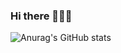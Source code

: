 ### Hi there 👋👋👋

![Anurag's GitHub stats](https://github-readme-stats.vercel.app/api?username=SinnoLn&show_icons=true&theme=dracula)

<!-- ![Top Langs](https://github-readme-stats.vercel.app/api/top-langs/?username=SinnoLn&layout=compact&theme=dracula) -->

<!--
**SinnoLn/SinnoLn** is a ✨ _special_ ✨ repository because its `README.md` (this file) appears on your GitHub profile.

Here are some ideas to get you started:

- 🔭 I’m currently working on ...
- 🌱 I’m currently learning ...
- 👯 I’m looking to collaborate on ...
- 🤔 I’m looking for help with ...
- 💬 Ask me about ...
- 📫 How to reach me: ...
- 😄 Pronouns: ...
- ⚡ Fun fact: ...
-->
